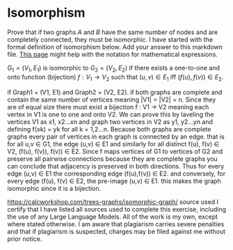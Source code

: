 # Isomorphism

Prove that if two graphs $A$ and $B$ have the same number of nodes and are
completely connected, they must be isomorphic. I have started with the formal
definition of isomorphism below. Add your answer to this markdown file. [This
page](https://docs.github.com/en/get-started/writing-on-github/working-with-advanced-formatting/writing-mathematical-expressions)
might help with the notation for mathematical expressions.

$G_1=(V_1 , E_1)$ is isomorphic to $G_2 = (V_2, E_2)$ if there exists a
one-to-one and onto function (bijection) $f: V_1 \rightarrow V_2$ such that $(u,v)
\in E_1$ iff $(f(u),f(v)) \in E_2$.

if Graph1 = (V1, E1) and Graph2 = (V2, E2). if both graphs are complete and contain the same number of vertices meaning |V1| = |V2| = n. Since they are of equal size there must exist a bijection f : V1 -> V2 meaning each vertex in V1 is one to one and onto V2. We can prove this by laveling the vertices V1 as x1, x2...xn and graph two vertices in V2 as y1, y2...yn and defining f(xk) = yk for all k = 1,2...n. Because both graphs are complete graphs every pair of vertices in each graph is connected by an edge. that is for all u,v ∈ G1, the edge (u,v) ∈ E1 and similarly for all distinct f(u), f(v) ∈ V2, (f(u), f(v)), f(v)) ∈ E2. Since f maps vertices of G1 to vertices of G2 and preserve all pairwise connections because they are complete graphs you can conclude that adjacency is preserved in both directions. Thus for every edge (u,v) ∈ E1 the corresponding edge (f(u),f(v)) ∈ E2. and conversely, for every edge (f(u), f(v) ∈ E2, the pre-image (u,v) ∈ E1. this makes the graph isomorphic since it is a bijection.

https://calcworkshop.com/trees-graphs/isomorphic-graph/ source used
I certify that I have listed all sources used to complete this exercise, including the use of any Large Language Models. All of the work is my own, except where stated otherwise. I am aware that plagiarism carries severe penalties and that if plagiarism is suspected, charges may be filed against me without prior notice.
